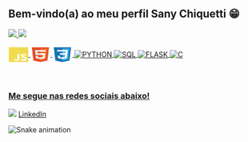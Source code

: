 ## Bem-vindo(a) ao meu perfil Sany Chiquetti 😁

 <div>
   <a href="https://github.com/sanychiquetti">
   <img height="180em" src="https://github-readme-stats.vercel.app/api?username=sanychiquetti&show_icons=true&theme=radical&include_all_commits=true&count_private=true"/>
   <img height="180em" src="https://github-readme-stats.vercel.app/api/top-langs/?username=sanychiquetti&layout=compact&langs_count=6&theme=radical"/>

</div>
<div style="display: inline_block"><br>
  <img align="center" alt="Js" height="30" width="40" src="https://raw.githubusercontent.com/devicons/devicon/master/icons/javascript/javascript-plain.svg">
  <img align="center" alt="HTML" height="30" width="40" src="https://raw.githubusercontent.com/devicons/devicon/master/icons/html5/html5-original.svg">
  <img align="center" alt="CSS" height="30" width="40" src="https://raw.githubusercontent.com/devicons/devicon/master/icons/css3/css3-original.svg">
  <img align="center" alt="PYTHON" height="30" width="40" src="https://cdn.jsdelivr.net/gh/devicons/devicon/icons/python/python-original.svg" />
  <img align="center" alt="SQL" height="30" width="40" src="https://cdn.jsdelivr.net/gh/devicons/devicon/icons/microsoftsqlserver/microsoftsqlserver-plain.svg" />
  <img align="center" alt="FLASK" height="30" width="40" src="https://cdn.jsdelivr.net/gh/devicons/devicon/icons/flask/flask-original.svg" />
  <img align="center" alt="C" height="30" width="40" src="https://cdn.jsdelivr.net/gh/devicons/devicon/icons/c/c-original.svg" />
          
</div>
 
 <br>
 
 <br>
 
  ### Me segue nas redes sociais abaixo!
 
<div> 
 <a href="https://discord.gg/Sany#1936" target="_blank"><img src="https://img.shields.io/badge/Discord-7289DA?style=for-the-badge&logo=discord&logoColor=white" target="_blank"></a> 
 <a href="https://www.linkedin.com/in/sany-chiquetti-garcia-63078ab7/"<img src="https://img.shields.io/badge/-LinkedIn-%230077B5?style=for-the-badge&logo=linkedin&logoColor=white" target="_blank" class="linkedin">LinkedIn</a>
 
 ![Snake animation](https://github.com/devemdobro/devemdobro/blob/output/github-contribution-grid-snake.svg)
